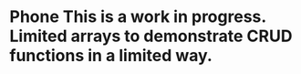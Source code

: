 # Phone This is a work in progress.  Limited arrays to demonstrate CRUD functions in a limited way.  
